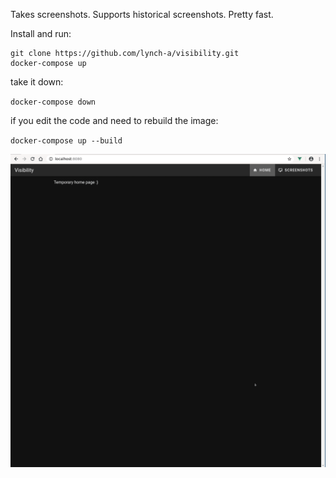 Takes screenshots. Supports historical screenshots. Pretty fast.

Install and run:

```
git clone https://github.com/lynch-a/visibility.git
docker-compose up
```

take it down:

`docker-compose down`

if you edit the code and need to rebuild the image:

`docker-compose up --build`


![Demo](demo.gif)